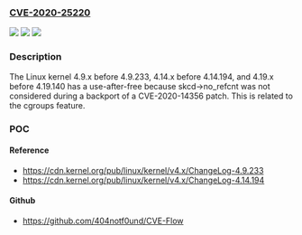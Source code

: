### [CVE-2020-25220](https://cve.mitre.org/cgi-bin/cvename.cgi?name=CVE-2020-25220)
![](https://img.shields.io/static/v1?label=Product&message=n%2Fa&color=blue)
![](https://img.shields.io/static/v1?label=Version&message=n%2Fa&color=blue)
![](https://img.shields.io/static/v1?label=Vulnerability&message=n%2Fa&color=brighgreen)

### Description

The Linux kernel 4.9.x before 4.9.233, 4.14.x before 4.14.194, and 4.19.x before 4.19.140 has a use-after-free because skcd->no_refcnt was not considered during a backport of a CVE-2020-14356 patch. This is related to the cgroups feature.

### POC

#### Reference
- https://cdn.kernel.org/pub/linux/kernel/v4.x/ChangeLog-4.9.233
- https://cdn.kernel.org/pub/linux/kernel/v4.x/ChangeLog-4.14.194

#### Github
- https://github.com/404notf0und/CVE-Flow

